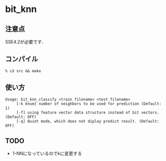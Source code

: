# bit_knn

## 注意点

SSE4.2が必要です．

## コンパイル
    % cd src && make

## 使い方

    Usage: bit_knn_classify <train filename> <test filename>
         [-k knum] number of neighbors to be used for prediction (Default: 1)
         [-f] using feature vector data structure instead of bit vectors. (Default: OFF)
         [-q] Quiet mode, which does not diplay predict result. (Default: OFF)

## TODO

*  1-NNになっているのでkに変更する

